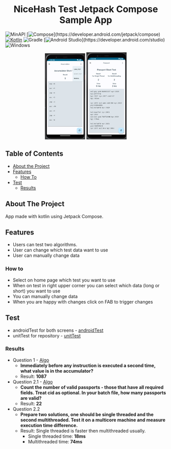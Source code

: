<br />
<h1 align="center">NiceHash Test Jetpack Compose Sample App</h1>

![MinAPI](https://badgen.net/badge/MinAPI/28/green/)
[![Compose](https://img.shields.io/badge/compose-1.4.8-red.svg?)](https://developer.android.com/jetpack/compose)
[![Kotlin](https://img.shields.io/badge/Kotlin-1.8.22-blue.svg?logo=kotlin)](http://kotlinlang.org)
![Gradle](https://img.shields.io/badge/gradle-8.0-blue.svg?)
[![Android Studio](https://img.shields.io/badge/Android_Sudio-2022.2.1_Patch_2-green.svg?)](https://developer.android.com/studio)
![Windows](https://badgen.net/badge/Windows/10/blue/)

<p align="center">
 <img src="docs/accumulator_screen.png" width="25%"/>
  <img src="docs/passport_screen.png" width="25%"/>
</p>

## Table of Contents

* [About the Project](#about-the-project)
* [Features](#features)
  * [How To](#how-to)
* [Test](#test)
  * [Results](#results)

## About The Project
App made with kotlin using Jetpack Compose.

## Features
- Users can test two algorithms.
- User can change which test data want to use
- User can manually change data

### How to
- Select on home page which test you want to use
- When on test in right upper corner you can select which data (long or short) you want to use
- You can manually change data
- When you are happy with changes click on FAB to trigger changes


## Test
  - androidTest for both screens - [androidTest](https://github.com/tilenPint/NicehashTest/tree/master/app/src/androidTest/java/com/example/nicehashtest)
  - unitTest for repository - [unitTest](https://github.com/tilenPint/NicehashTest/tree/master/app/src/test/java/com/example/nicehashtest/data/repository)

  ### Results

- Question 1 - [Algo](https://github.com/tilenPint/NicehashTest/blob/master/app/src/main/java/com/example/nicehashtest/data/repository/AccumulatorRepositoryImpl.kt)
  - <b>Immediately before any instruction is executed a second time,
    what value is in the accumulator? </b>
  - Result: <b> 1087 </b>
- Question 2.1 - [Algo](https://github.com/tilenPint/NicehashTest/blob/master/app/src/main/java/com/example/nicehashtest/data/repository/PassportRepositoryImpl.kt)
  - <b>Count the number of valid passports - those that have all required fields. Treat cid as optional. In
    your batch file, how many passports are valid? </b>
  - Result: <b> 22 </b>
- Question 2.2
  - <b>Prepare two solutions, one should be single threaded and the second multithreaded. Test it on a
      multicore machine and measure execution time difference.</b>
  - Result: Single threaded is faster then multithreaded usually.
    - Single threaded time: <b> 18ms </b>
    - Multithreaded time: <b> 74ms </b>